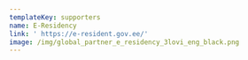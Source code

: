 ```yaml
---
templateKey: supporters
name: E-Residency
link: ' https://e-resident.gov.ee/'
image: /img/global_partner_e_residency_3lovi_eng_black.png
---
```

